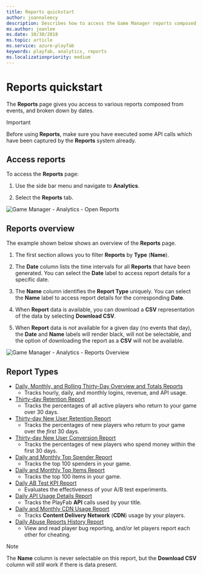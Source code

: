 ```yaml
---
title: Reports quickstart
author: joannaleecy
description: Describes how to access the Game Manager reports composed from events, and broken down by dates.
ms.author: joanlee
ms.date: 10/30/2018
ms.topic: article
ms.service: azure-playfab
keywords: playfab, analytics, reports
ms.localizationpriority: medium
---
```


# Reports quickstart

The **Reports** page gives you access to various reports composed from events, and broken down by dates.

> [!IMPORTANT]
> Before using **Reports**, make sure you have executed some API calls which have been captured by the **Reports** system already.

## Access reports

To access the **Reports** page:

1. Use the side bar menu and navigate to **Analytics**.

2. Select the **Reports** tab.

![Game Manager - Analytics - Open Reports](media/tutorials/game-manager-analytics-open-reports.png)  

## Reports overview

The example shown below shows an overview of the **Reports** page.

1. The first section allows you to filter **Reports** by **Type** (**Name**).

2. The **Date** column lists the time intervals for all **Reports** that have been generated. You can select the **Date** label to access report details for a specific date.

3. The **Name** column identifies the **Report Type** uniquely. You can select the **Name** label to access report details for the corresponding **Date**.

4. When **Report** data is available, you can download a **CSV** representation of the data by selecting **Download CSV**.

5. When **Report** data is *not* available for a given day (no events that day), the **Date** and **Name** labels will render black, will not be selectable, and the option of downloading the report as a **CSV** will not be available.

![Game Manager - Analytics - Reports Overview](media/tutorials/game-manager-analytics-reports-overview.png)  

## Report Types

- [Daily, Monthly, and Rolling Thirty-Day Overview and Totals Reports](daily-monthly-and-rolling-30-day-overview-and-totals-reports.md)
  - Tracks hourly, daily, and monthly logins, revenue, and API usage.
- [Thirty-day Retention Report](thirty-day-retention-report.md)
  - Tracks the percentages of all active players who return to your game over 30 days.
- [Thirty-day New User Retention Report](thirty-day-new-user-retention-report.md)
  - Tracks the percentages of new players who return to your game over the *first* 30 days.
- [Thirty-day New User Conversion Report](thirty-day-new-user-conversion-report.md)
  - Tracks the percentages of new players who spend money within the first 30 days.
- [Daily and Monthly Top Spender Report](daily-and-monthly-top-spender-report.md)
  - Tracks the top 100 spenders in your game.
- [Daily and Monthly Top Items Report](daily-and-monthly-top-items-report.md)
  - Tracks the top 100 items in your game.
- [Daily AB Test KPI Report](daily-ab-test-kpi-report.md)
  - Evaluates the effectiveness of your A/B test experiments.
- [Daily API Usage Details Report](daily-api-usage-details-report.md)
  - Tracks the PlayFab **API** calls used by your title.
- [Daily and Monthly CDN Usage Report](daily-and-monthly-cdn-usage-report.md)
  - Tracks **Content Delivery Network** (**CDN**) usage by your players.
- [Daily Abuse Reports History Report](daily-abuse-reports-history-report.md)
  - View and read player bug reporting, and/or let players report each other for cheating.

> [!NOTE]
> The **Name** column is never selectable on this report, but the **Download CSV** column will *still* work if there is data present.
